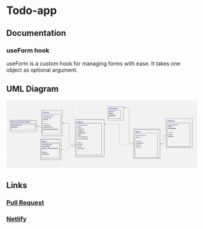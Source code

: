 # Todo-app

## Documentation

### useForm hook
useForm is a custom hook for managing forms with ease. It takes one object as optional argument. 

## UML Diagram

![](./images/useContextLab.PNG)

## Links

### [Pull Request](https://github.com/hadeel999/todo-app/pull/1)

### [Netlify](https://63052b4aae051a04ff717de6--dainty-starburst-e5e17d.netlify.app/)